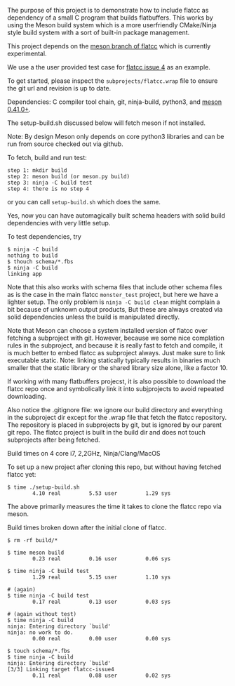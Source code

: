 The purpose of this project is to demonstrate how to include flatcc as
dependency of a small C program that builds flatbuffers. This works by
using the Meson build system which is a more userfriendly CMake/Ninja
style build system with a sort of built-in package management.

This project depends on the [meson branch of
flatcc](https://github.com/dvidelabs/flatcc/tree/meson)
which is currently experimental.

We use a the user provided test case for
[flatcc issue 4](https://github.com/dvidelabs/flatcc/issues/4) as an
example.

To get started, please inspect the `subprojects/flatcc.wrap` file to
ensure the git url and revision is up to date.

Dependencies: C compiler tool chain, git, ninja-build,
python3, and [meson 0.41.0+](https://github.com/mesonbuild/meson).

The setup-build.sh discussed below will fetch meson if not installed.

Note: By design Meson only depends on core python3 libraries and can be
run from source checked out via github.

To fetch, build and run test:

    step 1: mkdir build
    step 2: meson build (or meson.py build)
    step 3: ninja -C build test
    step 4: there is no step 4

or you can call `setup-build.sh` which does the same.

Yes, now you can have automagically built schema headers with solid build
dependencies with very little setup.

To test dependencies, try

    $ ninja -C build
    nothing to build
    $ thouch schema/*.fbs
    $ ninja -C build
    linking app

Note that this also works with schema files that include other schema
files as is the case in the main flatcc `monster_test` project, but here
we have a lighter setup. The only problem is `ninja -C build clean`
might complain a bit because of unknown output products, But these are
always created via solid dependencies unless the build is manipulated
directly.

Note that Meson can choose a system installed version of flatcc over
fetching a subproject with git. However, because we some nice complation
rules in the subproject, and because it is really fast to fetch and
compile, it is much better to embed flatcc as subproject always.
Just make sure to link executable static. Note: linking statically
typically results in binaries much smaller that the static library
or the shared library size alone, like a factor 10.

If working with many flatbuffers projecst, it is also possible to
download the flatcc repo once and symbolically link it into
subjprojects to avoid repeated downloading.

Also notice the .gitignore file: we ignore our build directory and
everything in the subproject dir except for the .wrap file that fetch
the flatcc repository. The repository is placed in subprojects by git,
but is ignored by our parent git repo. The flatcc project is built in
the build dir and does not touch subprojects after being fetched.

Build times on 4 core i7, 2,2GHz, Ninja/Clang/MacOS

To set up a new project after cloning this repo, but without having
fetched flatcc yet:

    $ time ./setup-build.sh
            4.10 real         5.53 user         1.29 sys

The above primarily measures the time it takes to clone the flatcc repo
via meson.

Build times broken down after the initial clone of flatcc.

    $ rm -rf build/*

    $ time meson build
            0.23 real         0.16 user         0.06 sys

    $ time ninja -C build test
            1.29 real         5.15 user         1.10 sys

    # (again)
    $ time ninja -C build test
            0.17 real         0.13 user         0.03 sys

    # (again without test)
    $ time ninja -C build
    ninja: Entering directory `build'
    ninja: no work to do.
            0.00 real         0.00 user         0.00 sys

    $ touch schema/*.fbs
    $ time ninja -C build
    ninja: Entering directory `build'
    [3/3] Linking target flatcc-issue4
            0.11 real         0.08 user         0.02 sys



